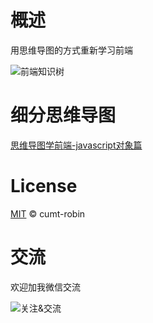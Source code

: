 # 概述

用思维导图的方式重新学习前端

![前端知识树](https://qncdn.wbjiang.cn/%E5%89%8D%E7%AB%AF%E7%9F%A5%E8%AF%86%E6%A0%9120200617.png)

# 细分思维导图

[思维导图学前端-javascript对象篇](https://github.com/cumt-robin/mindmap-fe/blob/master/Javascript对象篇)

# License

[MIT](https://github.com/cumt-robin/mindmap-fe/blob/master/LICENSE) © cumt-robin

# 交流

欢迎加我微信交流

![关注&交流](http://qncdn.wbjiang.cn/%E5%A4%A7%E5%89%8D%E7%AB%AF%E5%85%AC%E4%BC%97%E5%8F%B7%E5%90%8D%E7%89%87.png)
